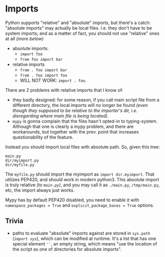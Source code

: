 # Imports

Python supports "relative" and "absolute" imports, but there's a catch: "absolute imports" may actually be local files. I.e. they don't have to be system imports; and as a matter of fact, you should not use "relative" ones at all *(more below)*

* absolute imports:
  * `import foo`
  * `from foo import bar`
* relative imports
  * `from . foo import bar`
  * `from . foo import foo`
  * WILL NOT WORK: `import . foo`.

There are 2 problems with relative imports that I know of:

* they badly designed: for some reason, if you call main script file from a different directory, the local imports will no longer be found *(even though they supposed to be relative to the importer's dir, i.e. disregarding where main file is being located)*.
* `mypy` is gonna complain that the files hasn't opted-in to typing-system. Although that one is clearly a mypy problem, and there are workarounds, but together with the prev. point that increases questionability of the feature.

Instead you should import local files with absolute path. So, given this tree:

```
main.py
dir/myimport.py
dir/myfile.py
```

The `myfile.py` should import the myimport as `import dir.myimport`. That utilizes PEP420, and should work in modern python3. This absolute import is truly relative *(to `main.py`)*, and you may call it as `./main.py`, `/tmp/main.py`, etc, the import always just works.

Mypy has by default PEP420 disabled, you need to enable it with `namespace_packages = True` and `explicit_package_bases = True` options.

## Trivia

* paths to evaluate "absolute" imports against are stored in `sys.path` *(`import sys`)*, which can be modified at runtime. It's a list that has one special element `''`, an empty string, which means "use the location of the script as one of directories for absolute imports".
